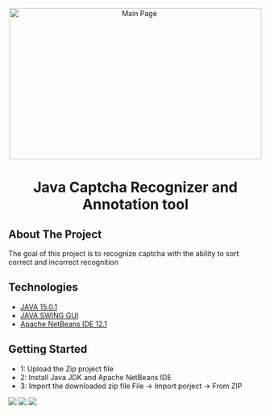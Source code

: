 
<p align="center">
    <img src="https://user-images.githubusercontent.com/38793933/109935426-eb908d80-7d10-11eb-80a1-fb95a347bad9.png" alt="Main Page" width="500" height="300">
</p>
<h1 align="center">Java Captcha Recognizer and Annotation tool</h1>


## About The Project
 
The goal of this project is to recognize captcha with the ability to sort correct and incorrect recognition

## Technologies

* [JAVA 15.0.1](https://openjdk.java.net/projects/jdk/15/)
* [JAVA SWING GUI](https://en.wikipedia.org/wiki/Swing_(Java))
* [Apache NetBeans IDE 12.1](https://netbeans.apache.org/)

## Getting Started

* 1: Upload the Zip project file
* 2: Install Java JDK and Apache NetBeans IDE
* 3: Import the downloaded zip file File -> Import porject -> From ZIP
<img src="https://user-images.githubusercontent.com/38793933/109986276-f0713380-7d48-11eb-8337-bf9c3d453314.jpg">
<img src="https://user-images.githubusercontent.com/38793933/109986287-f1a26080-7d48-11eb-8dd0-5300d179cbf0.jpg">
<img src="https://user-images.githubusercontent.com/38793933/109986292-f23af700-7d48-11eb-98ec-be0b9435230c.jpg">
